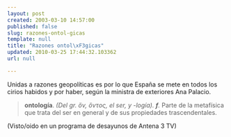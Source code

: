 ```yaml
---
layout: post
created: 2003-03-10 14:57:00
published: false
slug: razones-ontol-gicas
template: null
title: "Razones ontol\xF3gicas"
updated: 2010-03-25 17:44:32.103362
url: null

---
```


Unidas a razones geopol&iacute;ticas es por lo que Espa&ntilde;a se mete en todos los cirios habidos y por haber, seg&uacute;n la ministra de exteriores Ana Palacio.

>**ontolog&iacute;a**. _(Del gr. &#8004;&#957;, &#8004;&#957;&#964;o&#962;, el ser, y -log&iacute;a). **f**._ Parte de la metaf&iacute;sica que trata del ser en general y de sus propiedades trascendentales.

(Visto/oido en un programa de desayunos de Antena 3 TV)



